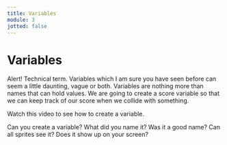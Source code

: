 ```yaml
---
title: Variables
module: 3
jotted: false
---
```


# Variables

Alert!  Technical term.  Variables which I am sure you have seen before can seem a little daunting, vague or both.  Variables are nothing more than names that can hold values.  We are going to create a score variable so that we can keep track of our score when we collide with something.

Watch this video to see how to create a variable.

<!-- insert video here -->

Can you create a variable?  What did you name it?  Was it a good name? Can all sprites see it?  Does it show up on your screen?
